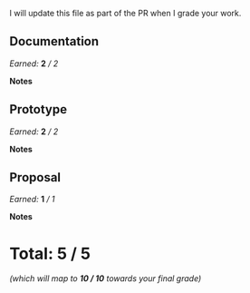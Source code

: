 I will update this file as part of the PR when I grade your work.

## Documentation

_Earned:_ **2** _/ 2_

**Notes**

## Prototype

_Earned:_ **2** _/ 2_

**Notes**

## Proposal

_Earned:_ **1** _/ 1_

**Notes**

# Total: 5 / 5

_(which will map to **10 / 10** towards your final grade)_
